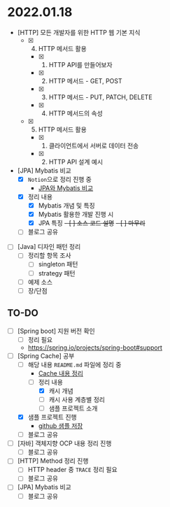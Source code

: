 # 2022.01.18

- [HTTP] 모든 개발자를 위한 HTTP 웹 기본 지식
	- [x] 4. HTTP 메서드 활용
		- [x] 1. HTTP API를 만들어보자
		- [x] 2. HTTP 메서드 - GET, POST
		- [x] 3. HTTP 메서드 - PUT, PATCH, DELETE
		- [x] 4. HTTP 메서드의 속성
	- [x] 5. HTTP 메서드 활용
		- [x] 1. 클라이언트에서 서버로 데이터 전송
		- [x] 2. HTTP API 설계 예시
-	[JPA] Mybatis 비교
	-	[x] `Notion`으로 정리 진행 중
		-	[JPA와 Mybatis 비교](https://www.notion.so/codeleesh/JPA-Mybatis-01847cd1abd94f6bbb7758c9b6ed6491)
	-	[x] 정리 내용
		-	[x] Mybatis 개념 및 특징
		-	[x] Mybatis 활용한 개발 진행 시
		-	[x] JPA 특징
<s>- [ ] 소스 코드 설명</s>
<s>-	[ ] 마무리</s>
	-	[ ] 블로그 공유
- [ ] [Java] 디자인 패턴 정리
	- [ ] 정리할 항목 조사
		- [ ] singleton 패턴
		- [ ] strategy 패턴
	- [ ] 예제 소스
	- [ ] 장/단점

## TO-DO

-	[ ] [Spring boot] 지원 버전 확인
	-	[ ] 정리 필요
	-	https://spring.io/projects/spring-boot#support
-	[ ] [Spring Cache] 공부
	-	[ ] 해당 내용 `README.md` 파일에 정리 중
		-	[Cache 내용 정리](https://github.com/codeleesh/study-code/blob/main/spring-boot-cache/README.md)
		-	[ ] 정리 내용
			-	[x] 캐시 개념
			-	[ ] 캐시 사용 계층별 정리
			-	[ ] 샘플 프로젝트 소개
	-	[x] 샘플 프로젝트 진행
		-	[github 샘플 저장](https://github.com/codeleesh/study-code/tree/main/spring-boot-cache)
	-	[ ] 블로그 공유
-	[ ] [자바] 객체지향 OCP 내용 정리 진행
	-	[ ] 블로그 공유
-	[ ] [HTTP] Method 정리 진행
	-	[ ] HTTP header 중 `TRACE` 정리 필요
	-	[ ] 블로그 공유
-	[ ] [JPA] Mybatis 비교
	-	[ ] 블로그 공유
